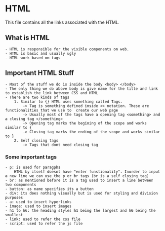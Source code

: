 # HTML

This file contains all the links associated with the HTML.

## What is HTML

    - HTML is responsible for the visible components on web.
    - HTML is basic and usually ugly
    - HTML work based on tags

## Important HTML Stuff

    - Most of the stuff we do is inside the body <body> </body>
    - The only thing we do above body is give name for the title and link to establish the link between CSS and HTML
    - There are two kinds of tags
        1. Similar to {} HTML uses something called Tags.
            -> Tag is something defined inside <> notation. These are functionalities that we use to  create our web page
            -> Usually most of the tags have a opening tag <something> and a closing tag </something>
            -> Opening tag marks the begining of the scope and works similar to {
            -> Closing tag marks the ending of the scope and works similar to }
        2. Self closing tags
            -> Tags that dont need closing tag

### Some important tags

    - p: is used for paragphs
        HTML by itself doesnt have "enter funstionality". Inorder to input a new line we can use the p or br tags (br is a self closing tag)
    - br: as mentioned before it is a tag used to insert a line between two components
    - button: as name specifies its a button
    - div: its does nothing visually but is used for styling and division purposes
    - a: used to insert hyperlinks
    - image: used to insert images
    - h1 to h6: the heading styles h1 being the largest and h6 being the smallest
    - link: used to refer the css file
    - script: used to refer the js file
